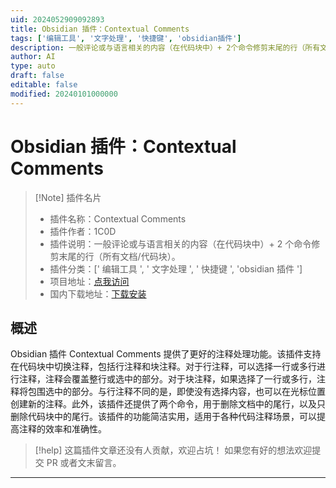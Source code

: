 ```yaml
---
uid: 2024052909092893
title: Obsidian 插件：Contextual Comments
tags: ['编辑工具', '文字处理', '快捷键', 'obsidian插件']
description: 一般评论或与语言相关的内容（在代码块中）+ 2个命令修剪末尾的行（所有文档/代码块）。
author: AI
type: auto
draft: false
editable: false
modified: 20240101000000
---
```


# Obsidian 插件：Contextual Comments

> [!Note] 插件名片
> - 插件名称：Contextual Comments
> - 插件作者：1C0D
> - 插件说明：一般评论或与语言相关的内容（在代码块中）+ 2 个命令修剪末尾的行（所有文档/代码块）。
> - 插件分类：[' 编辑工具 ', ' 文字处理 ', ' 快捷键 ', 'obsidian 插件 ']
> - 项目地址：[点我访问](https://github.com/1C0D/Obsidian-Contextual-Comments)
> - 国内下载地址：[下载安装](https://pkmer.cn/products/plugin/pluginMarket/?contextual-comments)

## 概述

Obsidian 插件 Contextual Comments 提供了更好的注释处理功能。该插件支持在代码块中切换注释，包括行注释和块注释。对于行注释，可以选择一行或多行进行注释，注释会覆盖整行或选中的部分。对于块注释，如果选择了一行或多行，注释将包围选中的部分。与行注释不同的是，即使没有选择内容，也可以在光标位置创建新的注释。此外，该插件还提供了两个命令，用于删除文档中的尾行，以及只删除代码块中的尾行。该插件的功能简洁实用，适用于各种代码注释场景，可以提高注释的效率和准确性。

> [!help]
> 这篇插件文章还没有人贡献，欢迎占坑！
> 如果您有好的想法欢迎提交 PR 或者文末留言。

---




